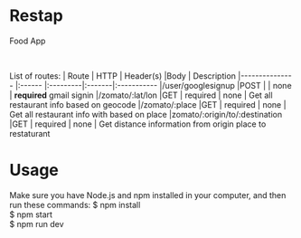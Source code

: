 
# Restap
Food App

<br>

List of routes:
|   Route               | HTTP  |   Header(s) |Body    | Description
|---------------        |:------    |:---------|:-------|:-----------
|/user/googlesignup     |POST       |          | none   | **required** gmail signin
|/zomato/:lat/lon       |GET        | required | none   | Get all restaurant info based on geocode
|/zomato/:place         |GET        | required | none   | Get all restaurant info with based on place
|zomato/:origin/to/:destination   |GET | required  | none   | Get distance information from origin place to restaturant

# Usage
Make sure you have Node.js and npm installed in your computer, and then run these commands:
$ npm install <br/>
$ npm start <br/>
$ npm run dev
